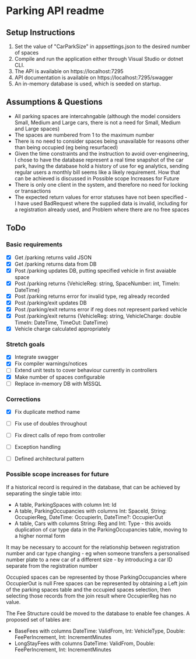 # Parking API readme

## Setup Instructions
1. Set the value of "CarParkSize" in appsettings.json to the desired number of spaces
2. Compile and run the application either through Visual Studio or dotnet CLI.
3. The API is available on https://localhost:7295
4. API documentation is available on https://localhost:7295/swagger
5. An in-memory database is used, which is seeded on startup.

## Assumptions & Questions
- All parking spaces are intercahngable (although the model considers Small, Medium and Large cars, there is not a need for Small, Medium and Large spaces)
- The spaces are numbered from 1 to the maximum number
- There is no need to consider spaces being unavailable for reasons other than being occupied (eg being resurfaced)
- Given the time constraints and the instruction to avoid over-engineering, I chose to have the database represent a real time snapshot of the car park, having the database hold a history of use for eg analytics, sending regular users a monthly bill seems like a likely requirement. How that can be achieved is discussed in Possible scope Increases for Future
- There is only one client in the system, and therefore no need for locking or transactions
- The expected return values for error statuses have not been specified - I have used BadRequest where the supplied data is invalid, including for a registration already used, and Problem where there are no free spaces

## ToDo

### Basic requirements

- [x] Get /parking returns valid JSON
- [x] Get /parking returns data from DB
- [x] Post /parking updates DB, putting specified vehicle in first avaiable space
- [x] Post /parking returns {VehicleReg: string, SpaceNumber: int, TimeIn: DateTime}
- [x] Post /parking returns error for invalid type, reg already recorded
- [x] Post /parking/exit updates DB
- [x] Post /parking/exit returns error if reg does not represent parked vehicle
- [x] Post /parking/exit returns {VehicleReg: string, VehicleCharge: double TimeIn: DateTime, TimeOut: DateTime}
- [x] Vehicle charge calculated appropriately

### Stretch goals

- [x] Integrate swagger
- [x] Fix compiler warnings/notices
- [ ] Extend unit tests to cover behaviour currently in controllers
- [x] Make number of spaces configurable
- [ ] Replace in-memory DB with MSSQL

### Corrections

- [x] Fix duplicate method name
- [ ] Fix use of doubles throughout
- [ ] Fix direct calls of repo from controller
- [ ] Exception handling
- [ ] Defined architectural pattern


### Possible scope increases for future

If a historical record is required in the database, that can be achieved by separating the single table into:
- A table, ParkingSpaces with column Int: Id
- A table, ParkingOccupancies with columns Int: SpaceId, String: OccupierReg, DateTime: OccupierIn, DateTime?: OccupierOut
- A table, Cars with columns String: Reg and Int: Type - this avoids duplication of car type data in the ParkingOccupancies table, moving to a higher normal form

It may be necessary to account for the relationship between registration number and car type changing - eg when someone transfers a personalised number plate to a new car of a different size - by introducing a car ID separate from the registration number

Occupied spaces can be represented by those ParkingOccupancies where OccupierOut is null
Free spaces can be represented by obtaining a Left join of the parking spaces table and the occupied spaces selection, then selecting those records from the join result where OccupierReg has no value.

The Fee Structure could be moved to the database to enable fee changes. A proposed set of tables are:
- BaseFees with columns DateTime: ValidFrom, Int: VehicleType, Double: FeePerIncrement, Int: IncrementMinutes
- LongStayFees with columns DateTime: ValidFrom, Double: FeePerIncrement, Int: IncrementMinutes
